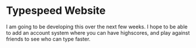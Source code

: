 # Typespeed Website
I am going to be developing this over the next few weeks. 
I hope to be able to add an account system where you can have highscores, and play against friends to see who can type faster.